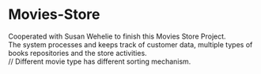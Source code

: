 # Movies-Store
Cooperated with Susan Wehelie to finish this Movies Store Project. 
<br /> The system processes and keeps track of customer data, multiple types of books repositories and the store activities. 
<br /> // Different movie type has different sorting mechanism.   
